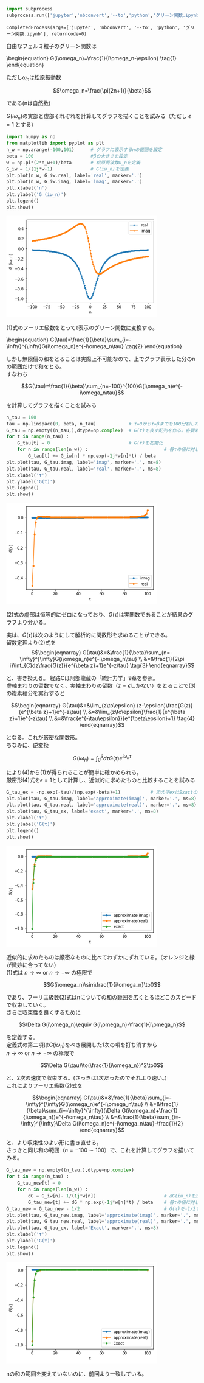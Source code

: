 

```python
import subprocess
subprocess.run(['jupyter','nbconvert','--to','python','グリーン関数.ipynb'])
```




    CompletedProcess(args=['jupyter', 'nbconvert', '--to', 'python', 'グリーン関数.ipynb'], returncode=0)



自由なフェルミ粒子のグリーン関数は

\begin{equation}
G(i\omega_n)=\frac{1}{i\omega_n-\epsilon}
\tag{1}
\end{equation}

ただし$\omega_n$は松原振動数

$$\omega_n=\frac{\pi(2n+1)}{\beta}$$

である(nは自然数)  

$G(i\omega_n)$の実部と虚部それぞれを計算してグラフを描くことを試みる（ただし $\epsilon=1$ とする）


```python
import numpy as np
from matplotlib import pyplot as plt
n_w = np.arange(-100,101)      # グラフに表示するnの範囲を設定
beta = 100                     #βの大きさを設定
w = np.pi*(2*n_w+1)/beta       # 松原周波数ω_nを定義
G_iw = 1/(1j*w-1)              # G(iω_n)を定義
plt.plot(n_w, G_iw.real, label='real', marker='.')
plt.plot(n_w, G_iw.imag, label='imag', marker='.')
plt.xlabel('n')
plt.ylabel('G (iω_n)')
plt.legend()
plt.show()
```


![png](output_2_0.png)


(1)式のフーリエ級数をとって$\tau$表示のグリーン関数に変換する。

\begin{equation}
G(\tau)=\frac{1}{\beta}\sum_{i=-\infty}^{\infty}G(i\omega_n)e^{-i\omega_n\tau}
\tag{2}
\end{equation}

しかし無限個の和をとることは実際上不可能なので、上でグラフ表示した分のnの範囲だけで和をとる。  
すなわち

$$G(\tau)=\frac{1}{\beta}\sum_{n=-100}^{100}G(i\omega_n)e^{-i\omega_n\tau}$$

を計算してグラフを描くことを試みる


```python
n_tau = 100
tau = np.linspace(0, beta, n_tau)            # τ=0からτ=βまでを100分割した配列tauを作成(プロットの幅の設定)
G_tau = np.empty((n_tau,),dtype=np.complex)  # G(τ)を表す配列を作る。各要素はτの各点に対応。
for t in range(n_tau) :                          
    G_tau[t] = 0                             # G(τ)を初期化
    for n in range(len(n_w)) :                            # 各τの値に対して、フーリエ級数を計算
        G_tau[t] += G_iw[n] * np.exp(-1j*w[n]*t) / beta
plt.plot(tau, G_tau.imag, label='imag', marker='.', ms=8)
plt.plot(tau, G_tau.real, label='real', marker='.', ms=8)
plt.xlabel('τ')
plt.ylabel('G(τ)')
plt.legend()
plt.show()
```


![png](output_4_0.png)


(2)式の虚部は恒等的にゼロになっており、$G(\tau)$は実関数であることが結果のグラフより分かる。

実は、$G(\tau)$は次のようにして解析的に関数形を求めることができる。  
留数定理より(2)式を
$$\begin{eqnarray}
G(\tau)&=&\frac{1}{\beta}\sum_{n=-\infty}^{\infty}G(i\omega_n)e^{-i\omega_n\tau} \\
&=&\frac{1}{2\pi i}\int_{C}dz\frac{G(z)}{e^{\beta z}+1}e^{-z\tau}
\tag{3}
\end{eqnarray}$$

と、書き換える。
経路Cは阿部龍蔵の「統計力学」9章を参照。  
虚軸まわりの留数でなく、実軸まわりの留数（$z=\epsilon$しかない）をとることで(3)の複素積分を実行すると

$$\begin{eqnarray}
G(\tau)&=&\lim_{z\to\epsilon} (z-\epsilon)\frac{G(z)}{e^{\beta z}+1}e^{-z\tau} \\
&=&\lim_{z\to\epsilon}\frac{1}{e^{\beta z}+1}e^{-z\tau} \\
&=&\frac{e^{-\tau\epsilon}}{e^{\beta\epsilon}+1}
\tag{4}
\end{eqnarray}$$

となる。これが厳密な関数形。  
ちなみに、逆変換

$$G(i\omega_n)=\int_{0}^{\beta}d\tau G(\tau)e^{i\omega_n\tau}$$


により(4)から(1)が得られることが簡単に確かめられる。  
厳密形(4)式を$\epsilon=1$として計算し、近似的に求めたものと比較することを試みる


```python
G_tau_ex = -np.exp(-tau)/(np.exp(-beta)+1)           # 添え字exはExactの略。
plt.plot(tau, G_tau.imag, label='approximate(imag)', marker='.', ms=8) 
plt.plot(tau, G_tau.real, label='approximate(real)', marker='.', ms=8) 
plt.plot(tau, G_tau_ex, label='exact', marker='.', ms=8)
plt.xlabel('τ')
plt.ylabel('G(τ)')
plt.legend()
plt.show()
```


![png](output_6_0.png)


近似的に求めたものは厳密なものに比べてわずかにずれている。（オレンジと緑が微妙に合ってない）  
(1)式は $n\to\infty$ or $n\to-\infty$ の極限で

$$G(i\omega_n)\sim\frac{1}{i\omega_n}\to0$$

であり、フーリエ級数(2)式はnについての和の範囲を広くとるほどこのスピードで収束していく。  
さらに収束性を良くするために

$$\Delta G(i\omega_n)\equiv G(i\omega_n)-\frac{1}{i\omega_n}$$

を定義する。  
定義式の第二項は$G(i\omega_n)$をべき展開した1次の項を打ち消すから  
$n\to\infty$ or $n\to-\infty$ の極限で  

$$\Delta G(\tau)\to(\frac{1}{i\omega_n})^2\to0$$

と、2次の速度で収束する。(さっきは1次だったのでそれより速い。)  
これによりフーリエ級数(2)式を

$$\begin{eqnarray}
G(\tau)&=&\frac{1}{\beta}\sum_{i=-\infty}^{\infty}G(i\omega_n)e^{-i\omega_n\tau} \\
&=&\frac{1}{\beta}\sum_{i=-\infty}^{\infty}(\Delta G(i\omega_n)+\frac{1}{i\omega_n})e^{-i\omega_n\tau} \\
&=&\frac{1}{\beta}\sum_{i=-\infty}^{\infty}\Delta G(i\omega_n)e^{-i\omega_n\tau}-\frac{1}{2}
\end{eqnarray}$$

と、より収束性のよい形に書き直せる。  
さっきと同じ和の範囲（$n=-100\sim100$）で、これを計算してグラフを描いてみる。


```python
G_tau_new = np.empty((n_tau,),dtype=np.complex)
for t in range(n_tau) :
    G_tau_new[t] = 0
    for n in range(len(n_w)) :
        dG = G_iw[n]- 1/(1j*w[n])                         # ΔG(iω_n)を定義
        G_tau_new[t] += dG * np.exp(-1j*w[n]*t) / beta    # 各τの値に対して、フーリエ級数を計算
G_tau_new = G_tau_new - 1/2                               # G(τ)を-1/2する。
plt.plot(tau, G_tau_new.imag, label='approximate(imag)', marker='.', ms=8)
plt.plot(tau, G_tau_new.real, label='approximate(real)', marker='.', ms=8)
plt.plot(tau, G_tau_ex, label='Exact', marker='.', ms=8)
plt.xlabel('τ')
plt.ylabel('G(τ)')
plt.legend()
plt.show()
```


![png](output_8_0.png)


nの和の範囲を変えていないのに、前回より一致している。
